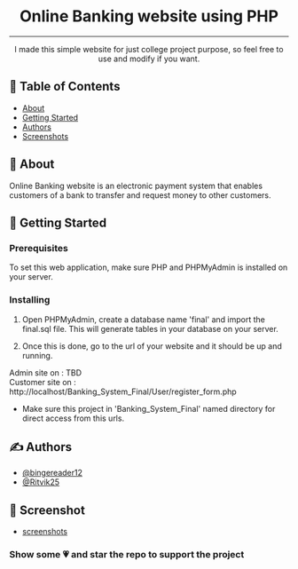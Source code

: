 <h1 align="center">Online Banking website using PHP</h1>

---

<p align="center"> I made this simple website for just college project purpose, so feel free to use and modify  if you want.
    <br> 
</p>

## 📝 Table of Contents

- [About](#about)
- [Getting Started](#getting_started)
- [Authors](#authors)
- [Screenshots](#screenshots)

## 🧐 About <a name = "about"></a>

Online Banking website is an electronic payment system that enables customers of a bank to transfer and request money to other customers.

## 🏁 Getting Started <a name = "getting_started"></a>

### Prerequisites

To set this web application, make sure PHP and PHPMyAdmin is installed on your server.

### Installing

1. Open PHPMyAdmin, create a database name 'final' and import the final.sql file. This will generate tables in your database on your server.

2. Once this is done, go to the url of your website and it should be up and running.

Admin site on : TBD
<br>
Customer site on : http://localhost/Banking_System_Final/User/register_form.php

- Make sure this project in 'Banking_System_Final' named directory for direct access from this urls.

## ✍️ Authors <a name = "authors"></a>

- [@bingereader12](https://github.com/bingereader12)
- [@Ritvik25](https://github.com/Ritvik25)

## 📄 Screenshot <a name = "screenshots"></a>

- [screenshots]()

### Show some 💗 and star the repo to support the project
